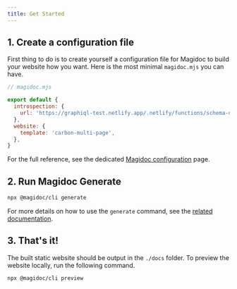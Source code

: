 ```yaml
---
title: Get Started
---
```



## 1. Create a configuration file

First thing to do is to create yourself a configuration file for Magidoc to build your website how you want. Here is the most minimal `magidoc.mjs` you can have.

```javascript
// magidoc.mjs

export default {
  introspection: {
    url: 'https://graphiql-test.netlify.app/.netlify/functions/schema-demo',
  },
  website: {
    template: 'carbon-multi-page',
  },
}
```

For the full reference, see the dedicated [Magidoc configuration](/cli/magidoc-configuration) page.

## 2. Run Magidoc Generate
```bash
npx @magidoc/cli generate
```
For more details on how to use the `generate` command, see the [related documentation](/cli/generate).
## 3. That's it!
The built static website should be output in the `./docs` folder. To preview the website locally, run the following command.

```bash
npx @magidoc/cli preview
```